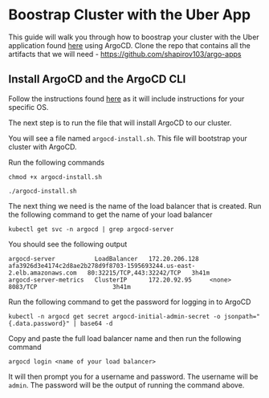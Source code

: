 # Boostrap Cluster with the Uber App

This guide will walk you through how to boostrap your cluster with the Uber application found [here](https://github.com/shapirov103/argo-apps) using ArgoCD. Clone the repo that contains all the artifacts that we will need - https://github.com/shapirov103/argo-apps

## Install ArgoCD and the ArgoCD CLI

Follow the instructions found [here](https://argoproj.github.io/argo-cd/cli_installation/) as it will include instructions for your specific OS.

The next step is to run the file that will install ArgoCD to our cluster. 

You will see a file named `argocd-install.sh`. This file will bootstrap your cluster with ArgoCD. 

Run the following commands 
```
chmod +x argocd-install.sh
```
```
./argocd-install.sh
```

The next thing we need is the name of the load balancer that is created. Run the following command to get the name of your load balancer
```
kubectl get svc -n argocd | grep argocd-server
```
You should see the following output
```
argocd-server           LoadBalancer   172.20.206.128   afa3926d3e4174c2d8ae2b278d9f8703-1595693244.us-east-2.elb.amazonaws.com   80:32215/TCP,443:32242/TCP   3h41m
argocd-server-metrics   ClusterIP      172.20.92.95     <none>                                                                    8083/TCP                     3h41m
```
Run the following command to get the password for logging in to ArgoCD
```
kubectl -n argocd get secret argocd-initial-admin-secret -o jsonpath="{.data.password}" | base64 -d
```

Copy and paste the full load balancer name and then run the following command
```
argocd login <name of your load balancer>
```

It will then prompt you for a username and password. The username will be `admin`. The password will be the output of running the command above.






